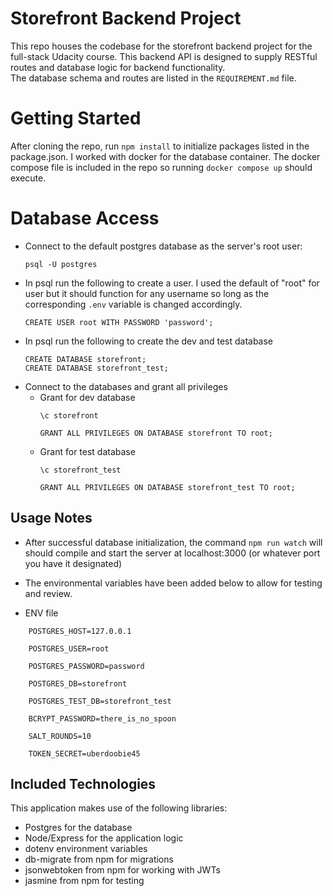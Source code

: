 # Storefront Backend Project
This repo houses the codebase for the storefront backend project for the full-stack Udacity course. 
This backend API is designed to supply RESTful routes and database logic for backend functionality.  
The database schema and routes are listed in the ```REQUIREMENT.md``` file.

# Getting Started
After cloning the repo, run `npm install` to initialize packages listed in the package.json. 
I worked with docker for the database container. The docker compose file is included in the repo so running `docker compose up` should execute. 
# Database Access
- Connect to the default postgres database as the server's root user:
    ```
    psql -U postgres
    ```
- In psql run the following to create a user. I used the default of "root" for user but it should function for any username so long as the corresponding `.env` variable is changed accordingly.
    ```
    CREATE USER root WITH PASSWORD 'password';
    ```
- In psql run the following to create the dev and test database
    ```
    CREATE DATABASE storefront;
    CREATE DATABASE storefront_test;
    ```
- Connect to the databases and grant all privileges
    - Grant for dev database
        ```
        \c storefront

        GRANT ALL PRIVILEGES ON DATABASE storefront TO root;
        ```
    - Grant for test database
        ```
        \c storefront_test

        GRANT ALL PRIVILEGES ON DATABASE storefront_test TO root;
        ```

## Usage Notes
- After successful database initialization, the command `npm run watch` will should compile and start the server at localhost:3000 (or whatever port you have it designated)
- The environmental variables have been added below to allow for testing and review.

- ENV file
```
    POSTGRES_HOST=127.0.0.1

    POSTGRES_USER=root

    POSTGRES_PASSWORD=password

    POSTGRES_DB=storefront

    POSTGRES_TEST_DB=storefront_test

    BCRYPT_PASSWORD=there_is_no_spoon

    SALT_ROUNDS=10

    TOKEN_SECRET=uberdoobie45
```
## Included Technologies
This application makes use of the following libraries:
- Postgres for the database
- Node/Express for the application logic
- dotenv environment variables
- db-migrate from npm for migrations
- jsonwebtoken from npm for working with JWTs
- jasmine from npm for testing


